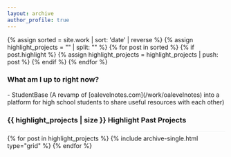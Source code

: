 ```yaml
---
layout: archive
author_profile: true
---
```


{% assign sorted = site.work | sort: 'date' | reverse %} {% assign
highlight_projects = "" | split: "" %} {% for post in sorted %} {% if
post.highlight %} {% assign highlight_projects = highlight_projects | push: post
%} {% endif %} {% endfor %}

<h3 class="archive__subtitle">
  What am I up to right now?
</h3>
- StudentBase (A revamp of [oalevelnotes.com](/work/oalevelnotes) into a platform for high school students to share useful resources with each other)

<h3 class="archive__subtitle" style="border-bottom: 0px">
  {{ highlight_projects | size }} Highlight Past Projects
</h3>
<div
  class="grid__wrapper"
  style="border-top:1px solid #f2f3f3; padding-top:0.5em"
>
  {% for post in highlight_projects %} {% include archive-single.html
  type="grid" %} {% endfor %}
</div>
